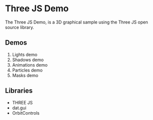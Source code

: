 # Three JS Demo

The Three JS Demo, is a 3D graphical sample using the Three JS open source library.

## Demos 

1. Lights demo
2. Shadows demo
3. Animations demo
4. Particles demo
5. Masks demo

## Libraries

- THREE JS
- dat.gui
- OrbitControls

